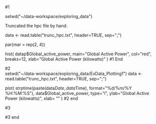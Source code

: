 #1

  setwd("~/data-workspace/exploring_data")

  Truncated the hpc file by hand.

  data <- read.table("trunc_hpc.txt", header=TRUE, sep=";")

  par(mar = rep(2, 4))

  hist(
    datap$Global_active_power, 
    main="Global Active Power", 
    col="red",
    breaks=12,
    xlab="Global Active Power (kilowatts)"
  )
#1 End


#2     
  setwd("~/data-workspace/exploring_data/ExData_Plotting1")
  data <- read.table("trunc_hpc.txt", header=TRUE, sep=";")

  plot(
    strptime(paste(data$Date, data$Time), format="%d/%m/%Y %H:%M:%S"),
    data$Global_active_power, 
    type="l",
    ylab="Global Active Power (kilowatts)",
    xlab= ""
  )
#2 end

#3

#3 end

